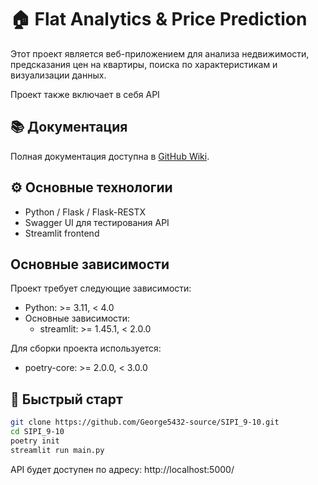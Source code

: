 # 🏠 Flat Analytics & Price Prediction

Этот проект является веб-приложением для анализа недвижимости, предсказания цен на квартиры, поиска по характеристикам и визуализации данных.

Проект также включает в себя API

## 📚 Документация
Полная документация доступна в [GitHub Wiki](https://github.com/George5432-source/SIPI_9-10/wiki).

## ⚙️ Основные технологии
- Python / Flask / Flask-RESTX
- Swagger UI для тестирования API
- Streamlit frontend

## Основные зависимости

Проект требует следующие зависимости:

- Python: >= 3.11, < 4.0
- Основные зависимости:
  - streamlit: >= 1.45.1, < 2.0.0

Для сборки проекта используется:
- poetry-core: >= 2.0.0, < 3.0.0


## 🚀 Быстрый старт

```bash
git clone https://github.com/George5432-source/SIPI_9-10.git
cd SIPI_9-10
poetry init
streamlit run main.py
```

API будет доступен по адресу: http://localhost:5000/
